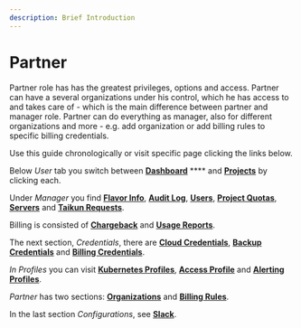 ```yaml
---
description: Brief Introduction
---
```


# Partner

Partner role has has the greatest privileges, options and access. Partner can have a several organizations under his control, which he has access to and takes care of - which is the main difference between partner and manager role. Partner can do everything as manager, also for different organizations and more - e.g. add organization or add billing rules to specific billing credentials.



Use this guide chronologically or visit specific page clicking the links below.

Below _User_ tab you switch between [**Dashboard**](https://itera.gitbook.io/taikun/user-guide-1/partner/dashboard) **** and [**Projects**](https://itera.gitbook.io/taikun/user-guide-1/partner/projects) by clicking each.

Under _Manager_ you find [**Flavor Info**](https://itera.gitbook.io/taikun/user-guide-1/partner/flavor-info), [**Audit Log**](https://itera.gitbook.io/taikun/user-guide-1/partner/audit-log), [**Users**](https://itera.gitbook.io/taikun/user-guide-1/partner/users), [**Project Quotas**](https://itera.gitbook.io/taikun/user-guide-1/partner/project-quotas), [**Servers**](https://itera.gitbook.io/taikun/user-guide-1/partner/servers) and [**Taikun Requests**](https://itera.gitbook.io/taikun/user-guide-1/partner/taikun-requests).

Billing is consisted of [**Chargeback**](https://itera.gitbook.io/taikun/user-guide-1/partner/chargeback) and [**Usage Reports**](https://itera.gitbook.io/taikun/user-guide-1/partner/usage-reports).

The next section, _Credentials_, there are [**Cloud Credentials**](https://itera.gitbook.io/taikun/user-guide-1/partner/cloud-credentials), [**Backup Credentials**](https://itera.gitbook.io/taikun/user-guide-1/partner/backup-credentials) and [**Billing Credentials**](https://itera.gitbook.io/taikun/user-guide-1/partner/operation-credentials).

_In Profiles_ you can visit [**Kubernetes Profiles**](https://itera.gitbook.io/taikun/user-guide-1/partner/kubernetes-profiles), [**Access Profile**](https://itera.gitbook.io/taikun/user-guide-1/partner/access-profiles) and [**Alerting Profiles**](https://itera.gitbook.io/taikun/user-guide-1/partner/alerting-profiles).&#x20;

_Partner_ has two sections: [**Organizations**](https://itera.gitbook.io/taikun/user-guide-1/partner/organizations) and [**Billing Rules**](https://itera.gitbook.io/taikun/user-guide-1/partner/billing-rules).

In the last section _Configurations_, see [**Slack**](https://itera.gitbook.io/taikun/user-guide-1/partner/slack-configuration).
